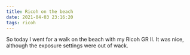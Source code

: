```yaml
---
title: Ricoh on the beach
date: 2021-04-03 23:16:20
tags: ricoh
---
```


So today I went for a walk on the beach with my Ricoh GR II. It was nice, although the exposure settings were out of wack.
